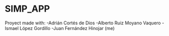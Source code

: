 # SIMP_APP

Proyect made with:
-Adrián Cortés de Dios
-Alberto Ruiz Moyano Vaquero
-Ismael López Gordillo
-Juan Fernández Hinojar (me)
